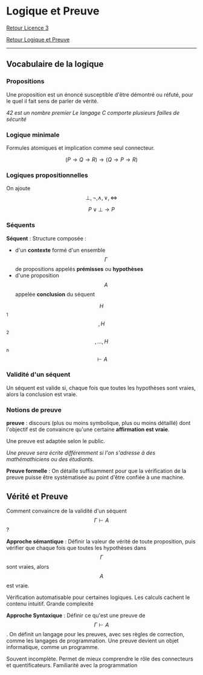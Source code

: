 # Logique et Preuve


[Retour Licence 3](https://mcheungsen.github.io/cours/ "Licence 3")

[Retour Logique et Preuve](index.md)

---

## Vocabulaire de la logique

### Propositions
Une proposition est un énoncé susceptible d'être démontré ou réfuté, pour le quel il fait sens de parler de vérité.

*42 est un nombre premier*
*Le langage C comporte plusieurs failles de sécurité*

### Logique minimale
Formules atomiques et implication comme seul connecteur.

$$(P \rightarrow Q \rightarrow R)\rightarrow(Q\rightarrow P \rightarrow R)$$

### Logiques propositionnelles
On ajoute $$\bot, \neg, \wedge, \vee, \iff $$

$$P \vee \bot \rightarrow P$$

### Séquents
**Séquent** : Structure composée :
- d'un **contexte** formé d'un ensemble $$\Gamma$$ de propositions appelés **prémisses** ou **hypothèses**
- d'une proposition $$A$$ appelée **conclusion** du séquent

 $$H$$ <sub>1</sub>$$, H$$<sub>2</sub>$$, ... , H$$<sub>n</sub> $$\vdash A$$

### Validité d'un séquent
Un séquent est valide si, chaque fois que toutes les hypothèses sont vraies, alors la conclusion est vraie.

### Notions de preuve
**preuve** : discours (plus ou moins symbolique, plus ou moins détaillé) dont l'objectif est de convaincre qu'une certaine **affirmation est vraie**.

Une preuve est adaptée selon le public.

*Une preuve sera écrite différemment si l'on s'adresse à des mathémathiciens ou des étudiants.*

**Preuve formelle** : On détaille suffisamment pour que la vérification de la preuve puisse être systématisée au point d'être confiée à une machine.

## Vérité et Preuve
Comment convaincre de la validité d'un séquent $$\Gamma \vdash A $$ ?

**Approche sémantique** : Définir la valeur de vérité de toute proposition, puis vérifier que chaque fois que toutes les hypothèses dans $$\Gamma$$ sont vraies, alors $$A$$ est vraie.

Vérification automatisable pour certaines logiques.
Les calculs cachent le contenu intuitif. Grande complexité

**Approche Syntaxique** : Définir ce qu'est une preuve de $$\Gamma \vdash A$$. On définit un langage pour les preuves, avec ses règles de correction, comme les langages de programmation. Une preuve devient un objet informatique, comme un programme.

Souvent incomplète. Permet de mieux comprendre le rôle des connecteurs et quentificateurs. Familiarité avec la programmation

<script src="https://polyfill.io/v3/polyfill.min.js?features=es6"></script>
<script id="MathJax-script" async src="https://cdn.jsdelivr.net/npm/mathjax@3/es5/tex-mml-chtml.js"></script>